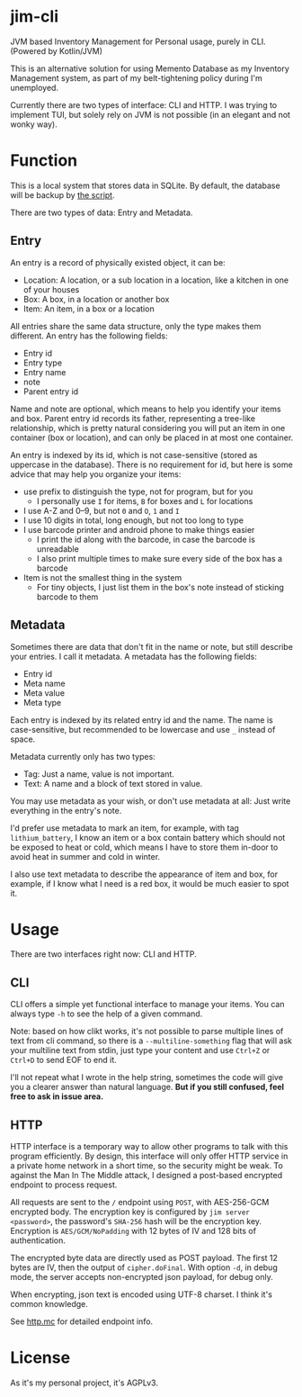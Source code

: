 # jim-cli
JVM based Inventory Management for Personal usage, purely in CLI. (Powered by Kotlin/JVM)

This is an alternative solution for using Memento Database as my Inventory Management system,
as part of my belt-tightening policy during I'm unemployed.

Currently there are two types of interface: CLI and HTTP.
I was trying to implement TUI, but solely rely on JVM is not possible (in an elegant and not wonky way).

# Function

This is a local system that stores data in SQLite.
By default, the database will be backup by [the script](https://github.com/hurui200320/lto-tar-backup-script).

There are two types of data: Entry and Metadata.

## Entry

An entry is a record of physically existed object, it can be:
+ Location: A location, or a sub location in a location, like a kitchen in one of your houses
+ Box: A box, in a location or another box
+ Item: An item, in a box or a location

All entries share the same data structure, only the type makes them different.
An entry has the following fields:
+ Entry id
+ Entry type
+ Entry name
+ note
+ Parent entry id

Name and note are optional, which means to help you identify your items and box.
Parent entry id records its father, representing a tree-like relationship,
which is pretty natural considering you will put an item in one container (box or location),
and can only be placed in at most one container.

An entry is indexed by its id, which is not case-sensitive (stored as uppercase in the database).
There is no requirement for id, but here is some advice that may help you
organize your items:

+ use prefix to distinguish the type, not for program, but for you
  + I personally use `I` for items, `B` for boxes and `L` for locations
+ I use A-Z and 0–9, but not `0` and `O`, `1` and `I`
+ I use 10 digits in total, long enough, but not too long to type
+ I use barcode printer and android phone to make things easier
  + I print the id along with the barcode, in case the barcode is unreadable
  + I also print multiple times to make sure every side of the box has a barcode
+ Item is not the smallest thing in the system
  + For tiny objects, I just list them in the box's note instead of sticking barcode to them

## Metadata

Sometimes there are data that don't fit in the name or note,
but still describe your entries.
I call it metadata.
A metadata has the following fields:
+ Entry id
+ Meta name
+ Meta value
+ Meta type

Each entry is indexed by its related entry id and the name.
The name is case-sensitive, but recommended to be lowercase
and use `_` instead of space.

Metadata currently only has two types:
+ Tag: Just a name, value is not important.
+ Text: A name and a block of text stored in value.

You may use metadata as your wish, or don't use metadata at all:
Just write everything in the entry's note.

I'd prefer use metadata to mark an item, for example,
with tag `lithium_battery`, I know an item or a box contain battery
which should not be exposed to heat or cold, which means I have
to store them in-door to avoid heat in summer and cold in winter.

I also use text metadata to describe the appearance of item and box,
for example, if I know what I need is a red box, it would be much easier
to spot it.


# Usage

There are two interfaces right now: CLI and HTTP.

## CLI

CLI offers a simple yet functional interface to manage your items.
You can always type `-h` to see the help of a given command.

Note: based on how clikt works, it's not possible to parse multiple lines
of text from cli command, so there is a `--multiline-something` flag that will
ask your multiline text from stdin, just type your content and use `Ctrl+Z` or `Ctrl+D`
to send EOF to end it.

I'll not repeat what I wrote in the help string, sometimes the code will give you
a clearer answer than natural language.
**But if you still confused, feel free to ask in issue area.** 

## HTTP

HTTP interface is a temporary way to allow other programs to talk with this program
efficiently.
By design, this interface will only offer HTTP service in a private home network
in a short time, so the security might be weak.
To against the Man In The Middle attack, I designed a post-based encrypted endpoint
to process request.

All requests are sent to the `/` endpoint using `POST`, with AES-256-GCM encrypted body.
The encryption key is configured by `jim server <password>`, the password's `SHA-256` hash
will be the encryption key.
Encryption is `AES/GCM/NoPadding` with 12 bytes of IV and 128 bits of authentication.

The encrypted byte data are directly used as POST payload.
The first 12 bytes are IV, then the output of `cipher.doFinal`.
With option `-d`, in debug mode, the server accepts non-encrypted json payload, for debug only.

When encrypting, json text is encoded using UTF-8 charset. I think it's common knowledge. 

See [http.mc](./http.md) for detailed endpoint info.

# License

As it's my personal project, it's AGPLv3.
